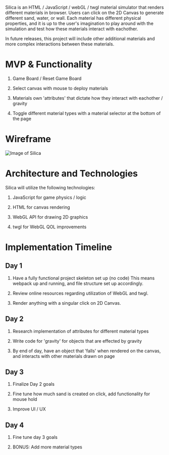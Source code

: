 Silica is an HTML / JavaScript / webGL / twgl material simulator that renders different materials in browser. Users can click on the 2D Canvas to generate different sand, water, or wall. Each material has different physical properties, and it is up to the user's imagination to play around with the simulation and test how these materials interact with eachother. 

In future releases, this project will include other additional materials and more complex interactions between these materials.

# MVP & Functionality

1. Game Board / Reset Game Board

2. Select canvas with mouse to deploy materials

3. Materials own 'attributes' that dictate how they interact with eachother / gravity

4. Toggle different material types with a material selector at the bottom of the page

# Wireframe

![Image of Silica](https://i.imgur.com/mPsutv4.png)

# Architecture and Technologies

Silica will utilize the following technologies: 

1. JavaScript for game physics / logic

2. HTML for canvas rendering

3. WebGL API for drawing 2D graphics

4. twgl for WebGL QOL improvements

# Implementation Timeline

## Day 1

1. Have a fully functional project skeleton set up (no code) This means webpack up and running, and file structure set up accordingly.

2. Review online resources regarding utilization of WebGL and twgl.

3. Render anything with a singular click on 2D Canvas.

## Day 2

1. Research implementation of attributes for different material types

2. Write code for 'gravity' for objects that are effected by gravity

3. By end of day, have an object that 'falls' when rendered on the canvas, and interacts with other materials drawn on page

## Day 3

1. Finalize Day 2 goals

2. Fine tune how much sand is created on click, add functionality for mouse hold

3. Improve UI / UX

## Day 4

1. Fine tune day 3 goals

2. BONUS: Add more material types